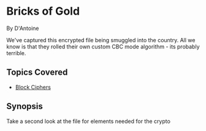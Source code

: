 # Bricks of Gold
By D'Antoine

We've captured this encrypted file being smuggled into the country. All we know is that they rolled their own custom CBC mode algorithm - its probably terrible.

## Topics Covered

- [Block Ciphers](/cryptography/what-are-block-ciphers/)

## Synopsis
Take a second look at the file for elements needed for the crypto
